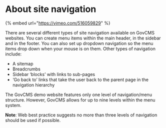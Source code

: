 # About site navigation

{% embed url="https://vimeo.com/516059829" %}

There are several different types of site navigation available on GovCMS websites. You can create menu items within the main header, in the sidebar and in the footer. You can also set up dropdown navigation so the menu items drop down when your mouse is on them. Other types of navigation include:

* A sitemap
* Breadcrumbs
* Sidebar ‘blocks’ with links to sub-pages
* ‘Go back to’ links that take the user back to the parent page in the navigation hierarchy

The GovCMS demo website features only one level of navigation/menu structure. However, GovCMS allows for up to nine levels within the menu system.

**Note**: Web best practice suggests no more than three levels of navigation should be used if possible.

